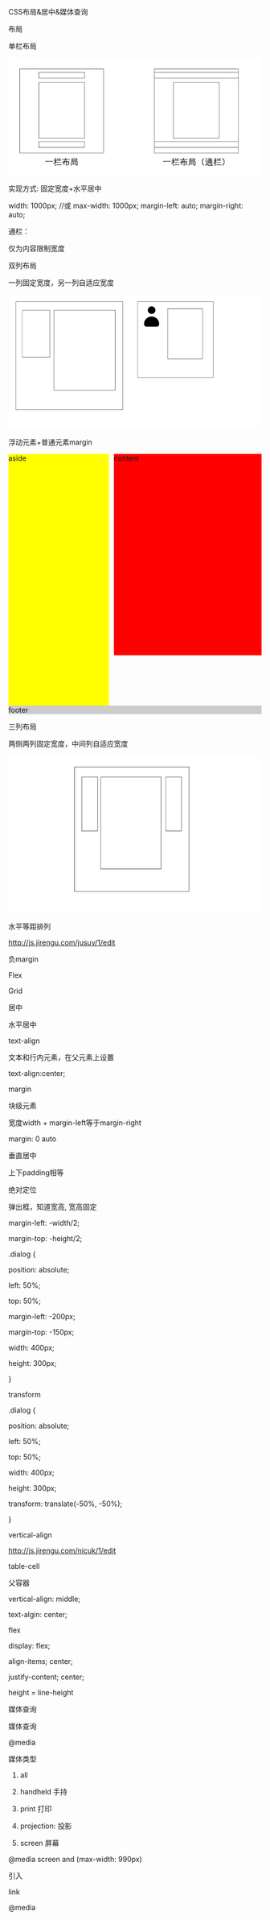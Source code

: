 CSS布局&居中&媒体查询

布局

单栏布局

![](../../../_resources/7ccbd6e5a06e43318d67cce7b3f8f730.png)

实现方式: 固定宽度+水平居中

width: 1000px; //或 max-width: 1000px;
margin-left: auto;
margin-right: auto;



通栏：

仅为内容限制宽度



双列布局

一列固定宽度，另一列自适应宽度

![](../../../_resources/3332840a03f94e149a22908577d36947.png)



浮动元素+普通元素margin 

<style>
    #content:after{
      content: '';
      display: block;
      clear: both;
    }
    .aside{
      width: 200px;
      height: 500px;
      background: yellow;
      float: left;
    }
    .main{
      margin-left: 210px;
      height: 400px;
      background: red;
    }

    #footer{
      background: #ccc;
    }

  </style>
  <div id="content">
    <div class="aside">aside</div>
    <div class="main">content</div>
  </div>
  <div id="footer">footer</div>



三列布局

两侧两列固定宽度，中间列自适应宽度

![](../../../_resources/ae9a0fea781c4afa9172a1739125d905.png)

水平等距排列



http://js.jirengu.com/jusuv/1/edit

负margin



Flex



Grid



居中

水平居中

text-align

文本和行内元素，在父元素上设置

text-align:center;



margin

块级元素

宽度width + margin-left等于margin-right

margin: 0 auto



垂直居中

上下padding相等



绝对定位

弹出框，知道宽高, 宽高固定

margin-left: -width/2;

margin-top: -height/2;



.dialog {

  position: absolute;

  left: 50%;

  top: 50%;

  margin-left: -200px;

  margin-top: -150px;

  width: 400px;

  height: 300px;

}



transform

.dialog {

  position: absolute;

  left: 50%;

  top: 50%;

  width: 400px;

  height: 300px;

  transform: translate(-50%, -50%);

}



vertical-align

http://js.jirengu.com/nicuk/1/edit



table-cell

父容器

vertical-align: middle;

text-algin: center;



flex

display: flex;

align-items; center;

justify-content; center;



height = line-height



媒体查询

媒体查询

@media

媒体类型

1. all

1. handheld 手持

1. print 打印

1. projection: 投影

1. screen 屏幕



@media screen and (max-width: 990px)



引入

link

@media



 



